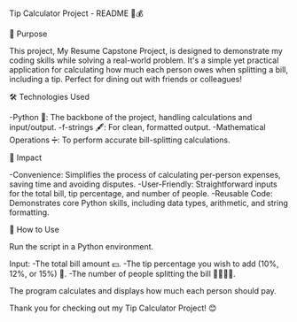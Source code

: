 Tip Calculator Project - README 🧾💰

📌 Purpose

This project, My Resume Capstone Project, is designed to demonstrate my coding skills while solving a real-world problem. It's a simple yet practical application for calculating how much each person owes when splitting a bill, including a tip. Perfect for dining out with friends or colleagues!

🛠️ Technologies Used

-Python 🐍: The backbone of the project, handling calculations and input/output.
-f-strings 🖋️: For clean, formatted output.
-Mathematical Operations ➗: To perform accurate bill-splitting calculations.

🌟 Impact

-Convenience: Simplifies the process of calculating per-person expenses, saving time and avoiding disputes.
-User-Friendly: Straightforward inputs for the total bill, tip percentage, and number of people.
-Reusable Code: Demonstrates core Python skills, including data types, arithmetic, and string formatting.

🚀 How to Use

Run the script in a Python environment.

Input:
-The total bill amount 💵.
-The tip percentage you wish to add (10%, 12%, or 15%) 💁.
-The number of people splitting the bill 🧍‍♂️🧍‍♀️.

The program calculates and displays how much each person should pay.

Thank you for checking out my Tip Calculator Project! 😊
